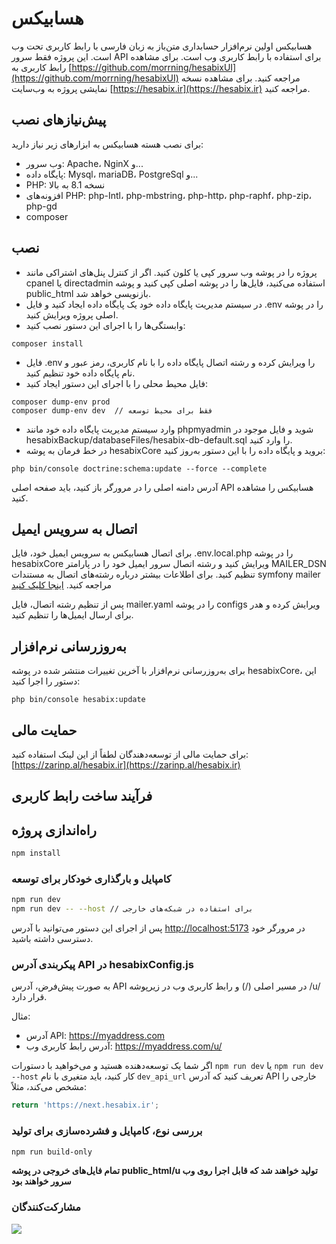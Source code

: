 # **هسابیکس**

هسابیکس اولین نرم‌افزار حسابداری متن‌باز به زبان فارسی با رابط کاربری تحت وب است.
این پروژه فقط سرور API برای استفاده با رابط کاربری وب است. برای مشاهده رابط کاربری به [https://github.com/morrning/hesabixUI](https://github.com/morrning/hesabixUI) مراجعه کنید.
برای مشاهده نسخه نمایشی پروژه به وب‌سایت [https://hesabix.ir](https://hesabix.ir) مراجعه کنید.

## پیش‌نیازهای نصب

برای نصب هسته هسابیکس به ابزارهای زیر نیاز دارید:

* وب سرور: Apache، NginX و...
* پایگاه داده: Mysql، mariaDB، PostgreSql و...
* PHP: نسخه 8.1 به بالا
* افزونه‌های PHP: php-Intl، php-mbstring، php-http، php-raphf، php-zip، php-gd
* composer

## نصب

* پروژه را در پوشه وب سرور کپی یا کلون کنید. اگر از کنترل پنل‌های اشتراکی مانند cpanel یا directadmin استفاده می‌کنید، فایل‌ها را در پوشه اصلی کپی کنید و پوشه public_html بازنویسی خواهد شد.
* در سیستم مدیریت پایگاه داده خود یک پایگاه داده ایجاد کنید و فایل .env را در پوشه اصلی پروژه ویرایش کنید.
* وابستگی‌ها را با اجرای این دستور نصب کنید:

```
composer install
```

* فایل .env را ویرایش کرده و رشته اتصال پایگاه داده را با نام کاربری، رمز عبور و نام پایگاه داده خود تنظیم کنید.
* فایل محیط محلی را با اجرای این دستور ایجاد کنید:

```
composer dump-env prod
composer dump-env dev  // فقط برای محیط توسعه
```

* وارد سیستم مدیریت پایگاه داده خود مانند phpmyadmin شوید و فایل موجود در hesabixBackup/databaseFiles/hesabix-db-default.sql را وارد کنید.
* در خط فرمان به پوشه hesabixCore بروید و پایگاه داده را با این دستور به‌روز کنید:

```
php bin/console doctrine:schema:update --force --complete
```

آدرس دامنه اصلی را در مرورگر باز کنید، باید صفحه اصلی API هسابیکس را مشاهده کنید.

## اتصال به سرویس ایمیل

برای اتصال هسابیکس به سرویس ایمیل خود، فایل .env.local.php را در پوشه hesabixCore ویرایش کنید و رشته اتصال سرور ایمیل خود را در پارامتر MAILER_DSN تنظیم کنید. برای اطلاعات بیشتر درباره رشته‌های اتصال به مستندات symfony mailer مراجعه کنید. [اینجا کلیک کنید](https://symfony.com/doc/current/mailer.html#transport-setup)

پس از تنظیم رشته اتصال، فایل mailer.yaml را در پوشه configs ویرایش کرده و هدر برای ارسال ایمیل‌ها را تنظیم کنید.

## به‌روزرسانی نرم‌افزار

برای به‌روزرسانی نرم‌افزار با آخرین تغییرات منتشر شده در پوشه hesabixCore، این دستور را اجرا کنید:

```
php bin/console hesabix:update
```

## حمایت مالی

برای حمایت مالی از توسعه‌دهندگان لطفاً از این لینک استفاده کنید:
[https://zarinp.al/hesabix.ir](https://zarinp.al/hesabix.ir)

## فرآیند ساخت رابط کاربری

## راه‌اندازی پروژه

```sh
npm install
```

### کامپایل و بارگذاری خودکار برای توسعه

```sh
npm run dev
npm run dev -- --host // برای استفاده در شبکه‌های خارجی
```

پس از اجرای این دستور می‌توانید با آدرس [http://localhost:5173](http://localhost:5173) در مرورگر خود دسترسی داشته باشید.

### پیکربندی آدرس API در hesabixConfig.js
به صورت پیش‌فرض، آدرس API در مسیر اصلی (/) و رابط کاربری وب در زیرپوشه /u/ قرار دارد.

مثال:
- آدرس API: https://myaddress.com
- آدرس رابط کاربری وب: https://myaddress.com/u/

اگر شما یک توسعه‌دهنده هستید و می‌خواهید با دستورات `npm run dev` یا `npm run dev --host` کار کنید، باید متغیری با نام `dev_api_url` تعریف کنید که آدرس API خارجی را مشخص می‌کند، مثلاً:

```js
return 'https://next.hesabix.ir';
```

### بررسی نوع، کامپایل و فشرده‌سازی برای تولید

```sh
npm run build-only
```

**تمام فایل‌های خروجی در پوشه public_html/u تولید خواهند شد که قابل اجرا روی وب سرور خواهند بود**

### مشارکت‌کنندگان

<a href="https://github.com/morrning/hesabixUI/graphs/contributors">
  <img src="https://contrib.rocks/image?repo=morrning/hesabixUI" />
</a>
